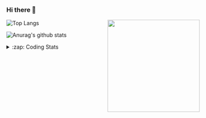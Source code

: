 ### Hi there 👋

<!--
**tao8687/tao8687** is a ✨ _special_ ✨ repository because its `README.md` (this file) appears on your GitHub profile.

Here are some ideas to get you started:

- 🔭 I’m currently working on ...
- 🌱 I’m currently learning ...
- 👯 I’m looking to collaborate on ...
- 🤔 I’m looking for help with ...
- 💬 Ask me about ...
- 📫 How to reach me: ...
- 😄 Pronouns: ...
- ⚡ Fun fact: ...
-->

<img align='right' src="https://media.giphy.com/media/M9gbBd9nbDrOTu1Mqx/giphy.gif" width="240">

  
![Top Langs](https://github-readme-stats.vercel.app/api/top-langs/?username=tao8687&layout=compact&title_color=23238E&text_color=A67D3D)

![Anurag's github stats](https://github-readme-stats.vercel.app/api?username=tao8687&show_icons=true&&text_color=A67D3D&title_color=23238E&show_icons=false&count_private=true&hide=stars)

<details>
  <summary>:zap: Coding Stats</summary>
  <br>
    
<!--START_SECTION:waka-->

```text
From: 29 December 2022 - To: 05 January 2023

Markdown         2 hrs 25 mins   ███████████▓░░░░░░░░░░░░░   46.01 %
C                1 hr            ████▓░░░░░░░░░░░░░░░░░░░░   19.24 %
C++              36 mins         ███░░░░░░░░░░░░░░░░░░░░░░   11.66 %
Python           36 mins         ███░░░░░░░░░░░░░░░░░░░░░░   11.64 %
Text             17 mins         █▒░░░░░░░░░░░░░░░░░░░░░░░   05.63 %
Bash             10 mins         █░░░░░░░░░░░░░░░░░░░░░░░░   03.40 %
```

<!--END_SECTION:waka-->
</details>
